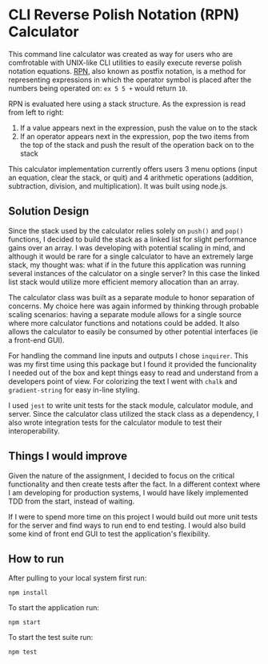 CLI Reverse Polish Notation (RPN) Calculator
===================

This command line calculator was created as way for users who are comfrotable with UNIX-like CLI utilities to easily execute reverse polish notation equations. [RPN](https://en.wikipedia.org/wiki/Reverse_Polish_notation), also known as postfix notation, is a method for representing expressions in which the operator symbol is placed after the numbers being operated on: `ex 5 5 +` would return 
`10`.

RPN is evaluated here using a stack structure. As the expression is read from left to right:

1. If a value appears next in the expression, push the value on to the stack
2. If an operator appears next in the expression, pop the two items from the top of the stack and push the result of the operation back on to the stack

This calculator implementation currently offers users 3 menu options (input an equation, clear the stack, or quit) and 4 arithmetic operations (addition, subtraction, division, and multiplication). It was built using node.js.

Solution Design
-----------------

Since the stack used by the calculator relies solely on `push()` and `pop()` functions, I decided to build the stack as a linked list for slight performance gains over an array. I was developing with potential scaling in mind, and although it would be rare for a single calculator to have an extremely large stack, my thought was: what if in the future this application was running several instances of the calculator on a single server? In this case the linked list stack would utilize more efficient memory allocation than an array.

The calculator class was built as a separate module to honor separation of concerns. My choice here was again informed by thinking through probable scaling scenarios: having a separate module allows for a single source where more calculator functions and notations could be added. It also allows the calculator to easily be consumed by other potential interfaces (ie a front-end GUI).

For handling the command line inputs and outputs I chose `inquirer`. This was my first time using this package but I found it provided the funcionality I needed out of the box and kept things easy to read and understand from a developers point of view. For colorizing the text I went with `chalk` and `gradient-string` for easy in-line styling.

I used `jest` to write unit tests for the stack module, calculator module, and server. Since the calculator class utilized the stack class as a dependency, I also wrote integration tests for the calculator module to test their interoperability.

Things I would improve
--------------

Given the nature of the assignment, I decided to focus on the critical functionality and then create tests after the fact. In a different context where I am developing for production systems, I would have likely implemented TDD from the start, instead of waiting.

If I were to spend more time on this project I would build out more unit tests for the server and find ways to run end to end testing. I would also build some kind of front end GUI to test the application's flexibility.

How to run
--------------------

After pulling to your local system first run:
```
npm install
```

To start the application run:
```
npm start
```

To start the test suite run:
```
npm test
```
